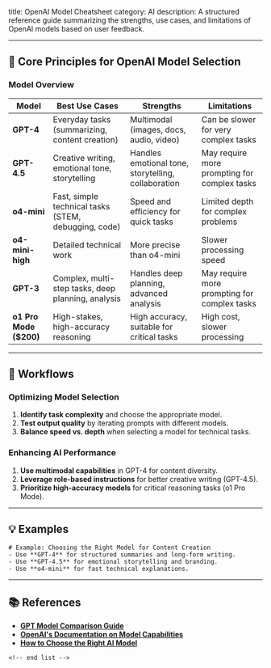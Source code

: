 title: OpenAI Model Cheatsheet
category: AI
description: A structured reference guide summarizing the strengths, use cases, and limitations of OpenAI models based on user feedback.

---

## 🤖 **Core Principles for OpenAI Model Selection**

### **Model Overview**

| Model                        | Best Use Cases                                       | Strengths                                           | Limitations                                  |
| ---------------------------- | ---------------------------------------------------- | --------------------------------------------------- | -------------------------------------------- |
| **GPT-4**              | Everyday tasks (summarizing, content creation)       | Multimodal (images, docs, audio, video)             | Can be slower for very complex tasks         |
| **GPT-4.5**            | Creative writing, emotional tone, storytelling       | Handles emotional tone, storytelling, collaboration | May require more prompting for complex tasks |
| **o4-mini**            | Fast, simple technical tasks (STEM, debugging, code) | Speed and efficiency for quick tasks                | Limited depth for complex problems           |
| **o4-mini-high**       | Detailed technical work                              | More precise than o4-mini                           | Slower processing speed                      |
| **GPT-3**              | Complex, multi-step tasks, deep planning, analysis   | Handles deep planning, advanced analysis            | May require more prompting for complex tasks |
| **o1 Pro Mode ($200)** | High-stakes, high-accuracy reasoning                 | High accuracy, suitable for critical tasks          | High cost, slower processing                 |

---

## 🔄 **Workflows**

### **Optimizing Model Selection**

1. **Identify task complexity** and choose the appropriate model.
2. **Test output quality** by iterating prompts with different models.
3. **Balance speed vs. depth** when selecting a model for technical tasks.

### **Enhancing AI Performance**

1. **Use multimodal capabilities** in GPT-4 for content diversity.
2. **Leverage role-based instructions** for better creative writing (GPT-4.5).
3. **Prioritize high-accuracy models** for critical reasoning tasks (o1 Pro Mode).

---

## 💡 **Examples**

```plaintext
# Example: Choosing the Right Model for Content Creation
- Use **GPT-4** for structured summaries and long-form writing.  
- Use **GPT-4.5** for emotional storytelling and branding.  
- Use **o4-mini** for fast technical explanations.  
```

---

## 📚 **References**

- **[GPT Model Comparison Guide](https://github.com/openai/gpt-comparison)**
- **[OpenAI&#39;s Documentation on Model Capabilities](https://openai.com/research/)**
- **[How to Choose the Right AI Model](https://towardsdatascience.com/how-to-choose-the-right-ai-model-for-your-task-1c6b8e9f7d)**

```
<!-- end list -->
```